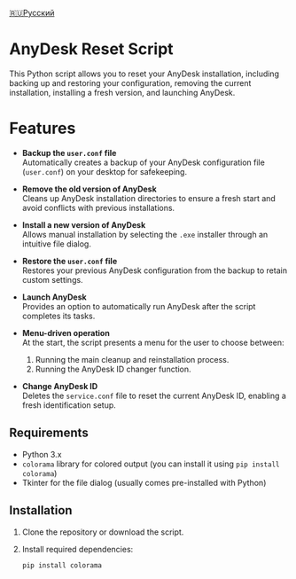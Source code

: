 [🇷🇺Русский](https://github.com/MKultra6969/AnyDesk-reset/blob/main/README.ru.md)

# AnyDesk Reset Script

This Python script allows you to reset your AnyDesk installation, including backing up and restoring your configuration, removing the current installation, installing a fresh version, and launching AnyDesk.

# Features

- **Backup the `user.conf` file**  
  Automatically creates a backup of your AnyDesk configuration file (`user.conf`) on your desktop for safekeeping.

- **Remove the old version of AnyDesk**  
  Cleans up AnyDesk installation directories to ensure a fresh start and avoid conflicts with previous installations.

- **Install a new version of AnyDesk**  
  Allows manual installation by selecting the `.exe` installer through an intuitive file dialog.

- **Restore the `user.conf` file**  
  Restores your previous AnyDesk configuration from the backup to retain custom settings.

- **Launch AnyDesk**  
  Provides an option to automatically run AnyDesk after the script completes its tasks.

- **Menu-driven operation**  
  At the start, the script presents a menu for the user to choose between:
  1. Running the main cleanup and reinstallation process.
  2. Running the AnyDesk ID changer function.

- **Change AnyDesk ID**  
  Deletes the `service.conf` file to reset the current AnyDesk ID, enabling a fresh identification setup.


## Requirements
- Python 3.x
- `colorama` library for colored output (you can install it using `pip install colorama`)
- Tkinter for the file dialog (usually comes pre-installed with Python)

## Installation

1. Clone the repository or download the script.
2. Install required dependencies:

   ```bash
   pip install colorama
